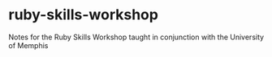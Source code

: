# ruby-skills-workshop
Notes for the Ruby Skills Workshop taught in conjunction with the University of Memphis
